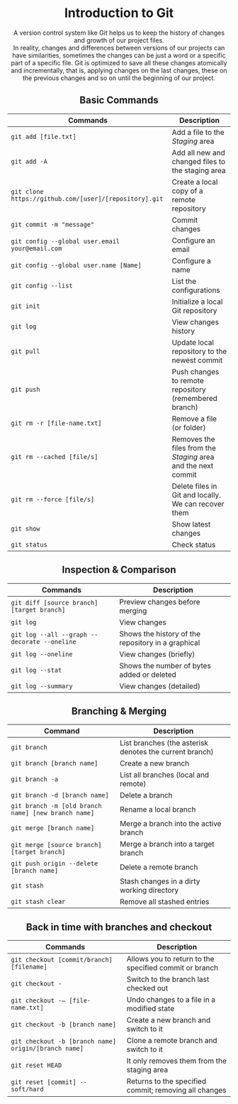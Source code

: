 <div align="center">

 # Introduction to Git
 
 <p> A version control system like Git helps us to keep the history of changes and growth of our project files. <br>
  In reality, changes and differences between versions of our projects can have similarities, sometimes the changes can be just a word or a specific part of a specific file. Git is optimized to save all these changes atomically and incrementally, that is, applying changes on the last changes, these on the previous changes and so on until the beginning of our project. </p>

 ## Basic Commands

 | Commands                    | Description                                                   |
 | --------------------------- | ------------------------------------------------------------- |
 | `git add [file.txt]`        | Add a file to the _Staging_ area                              |
 | `git add -A`                | Add all new and changed files to the staging area             |
 | `git clone https://github.com/[user]/[repository].git` | Create a local copy of a remote repository |
 | `git commit -m "message"`   | Commit changes                                                |
 | `git config --global user.email your@email.com`        | Configure an email                 |
 | `git config --global user.name [Name]`                 | Configure a name                   |
 | `git config --list`         | List the configurations                                       |
 | `git init`                  | Initialize a local Git repository                             |
 | `git log`                   | View changes history                                          |
 | `git pull`                  | Update local repository to the newest commit                  |
 | `git push`                  | Push changes to remote repository (remembered branch)         |
 | `git rm -r [file-name.txt]` | Remove a file (or folder)                                     |
 | `git rm --cached [file/s]`  | Removes the files from the _Staging_ area and the next commit |
 | `git rm --force [file/s]`   | Delete files in Git and locally. We can recover them          |
 | `git show`                  | Show latest changes                                           |
 | `git status`                | Check status                                                  |

 ## Inspection & Comparison

 | Commands            | Description                                |
 | ------------------- | ------------------------------------------ |
 | `git diff [source branch] [target branch]`   | Preview changes before merging                     |
 | `git log`           | View changes                               |
 | `git log --all --graph --decorate --oneline` | Shows the history of the repository in a graphical |
 | `git log --oneline` | View changes (briefly)                     |
 | `git log --stat`    | Shows the number of bytes added or deleted |
 | `git log --summary` | View changes (detailed)                    |

 ## Branching & Merging

 | Command                                     | Description                                             |
 | ------------------------------------------- | ------------------------------------------------------- |
 | `git branch`                                | List branches (the asterisk denotes the current branch) |
 | `git branch [branch name]`                  | Create a new branch                                     |
 | `git branch -a`                             | List all branches (local and remote)                    |
 | `git branch -d [branch name]`               | Delete a branch                                         |
 | `git branch -m [old branch name] [new branch name]` | Rename a local branch                           |
 | `git merge [branch name]`                   | Merge a branch into the active branch                   |
 | `git merge [source branch] [target branch]` | Merge a branch into a target branch                     |
 | `git push origin --delete [branch name]`    | Delete a remote branch                                  |
 | `git stash`                                 | Stash changes in a dirty working directory              |
 | `git stash clear`                           | Remove all stashed entries                              |

 ## Back in time with branches and checkout
 
 | Commands                                  | Description                                            |
 | ----------------------------------------- | ------------------------------------------------------ |
 | `git checkout [commit/branch] [filename]` | Allows you to return to the specified commit or branch |
 | `git checkout -`                          | Switch to the branch last checked out                  |
 | `git checkout -– [file-name.txt]`         | Undo changes to a file in a modified state             |
 | `git checkout -b [branch name]`           | Create a new branch and switch to it                   |
 | `git checkout -b [branch name] origin/[branch name]` | Clone a remote branch and switch to it      |
 | `git reset HEAD`                          | It only removes them from the staging area             |
 | `git reset [commit] --soft/hard`          | Returns to the specified commit; removing all changes  |
</div>
